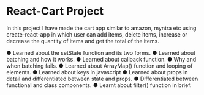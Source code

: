 # React-Cart Project
In this project I have made the cart app similar to amazon, myntra etc using create-react-app in which user can add items, delete items, increase or decrease the quantity of items and get the total of the items.

● Learned about the setState function and its two forms.
● Learned about batching and how it works.
● Learned about callback function.
● Why and when batching fails.
● Learned about ArrayMap() function and looping of elements.
● Learned about keys in javascript
● Learned about props in detail and differentiated between state and
props.
● Differentiated between functional and class components.
● Learnt about filter() function in brief.
